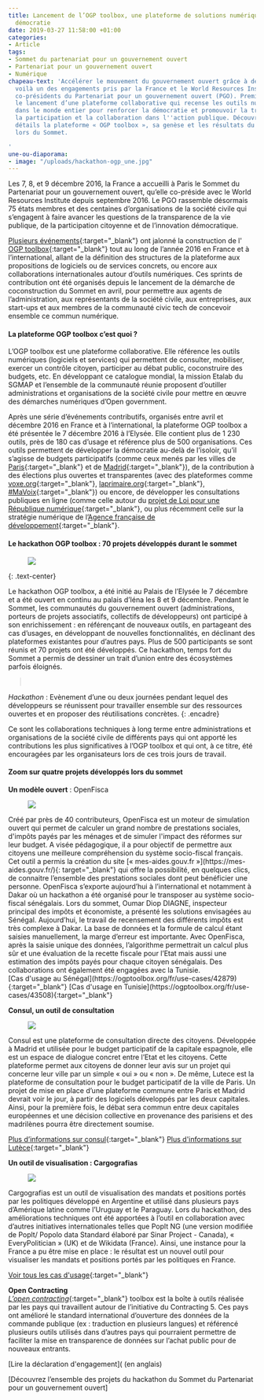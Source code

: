 ```yaml
---
title: Lancement de l’OGP toolbox, une plateforme de solutions numériques pour la
  démocratie
date: 2019-03-27 11:58:00 +01:00
categories:
- Article
tags:
- Sommet du partenariat pour un gouvernement ouvert
- Partenariat pour un gouvernement ouvert
- Numérique
chapeau-text: 'Accélérer le mouvement du gouvernement ouvert grâce à des outils numériques,
  voilà un des engagements pris par la France et le World Resources Institute, les
  co-présidents du Partenariat pour un gouvernement ouvert (PGO). Première étape :
  le lancement d’une plateforme collaborative qui recense les outils numériques utilisés
  dans le monde entier pour renforcer la démocratie et promouvoir la transparence,
  la participation et la collaboration dans l''action publique. Découvrez plus en
  détails la plateforme « OGP toolbox », sa genèse et les résultats du hackathon organisé
  lors du Sommet.

'
une-ou-diaporama:
- image: "/uploads/hackathon-ogp_une.jpg"
---
```


Les 7, 8, et 9 décembre 2016, la France a accueilli à Paris le Sommet du Partenariat pour un gouvernement ouvert, qu’elle co-préside avec le World Resources Institute depuis septembre 2016. Le PGO rassemble désormais 75 états membres et des centaines d’organisations de la société civile qui s’engagent à faire avancer les questions de la transparence de la vie publique, de la participation citoyenne et de l’innovation démocratique.

[Plusieurs événements](https://fr.2016.ogpsummit.org/the-open-government-toolbox/){:target="_blank"} ont jalonné la construction de l' [OGP toolbox](https://ogptoolbox.org/fr/){:target="_blank"} tout au long de l’année 2016 en France et à l’international, allant de la définition des structures de la plateforme aux propositions de logiciels ou de services concrets, ou encore aux collaborations internationales autour d’outils numériques. Ces sprints de contribution ont été organisés depuis le lancement de la démarche de coconstruction du Sommet en avril, pour permettre aux agents de l’administration, aux représentants de la société civile, aux entreprises, aux start-ups et aux membres de la communauté civic tech de concevoir ensemble ce commun numérique.

#### La plateforme OGP toolbox c’est quoi ? 

L’OGP toolbox est une plateforme collaborative. Elle référence les outils numériques (logiciels et services) qui permettent de consulter, mobiliser, exercer un contrôle citoyen, participer au débat public, coconstruire des budgets, etc. En développant ce catalogue mondial, la mission Etalab du SGMAP et l’ensemble de la communauté réunie proposent  d’outiller administrations et organisations de la société civile pour mettre en œuvre des démarches numériques d’Open government.

Après une série d’événements contributifs, organisés entre avril et décembre 2016 en France et à l’international, la plateforme OGP toolbox a été présentée le 7 décembre 2016 à l’Elysée. Elle contient plus de 1 230 outils, près de 180 cas d’usage et référence plus de 500 organisations. Ces outils permettent de développer la démocratie au-delà de l’isoloir, qu’il s’agisse de budgets participatifs (comme ceux menés par les villes de [Paris](https://budgetparticipatif.paris.fr/bp/){:target="_blank"} et de [Madrid](https://decide.madrid.es/){:target="_blank"}), de la contribution à des élections plus ouvertes et transparentes (avec des plateformes comme [voxe.org](www.voxe.org){:target="_blank"}, [laprimaire.org](https://laprimaire.org/){:target="_blank"}, [#MaVoix](https://laprimaire.org/){:target="_blank"}) ou encore, de développer les consultations publiques en ligne (comme celle autour du [projet de Loi pour une République numérique](https://www.republique-numerique.fr/){:target="_blank"}, ou plus récemment celle sur la stratégie numérique de l’[Agence française de développement](https://consultation-numerique.afd.fr/){:target="_blank"}.

#### Le hackathon OGP toolbox : 70 projets développés durant le sommet 
<figure class='image-centre' style='width: 100%; margin-right: 10px;margin-leftt: 10px;'><img src="/uploads/hackathon-ogp.jpg"/></figure>
{: .text-center}

Le hackathon OGP toolbox, a été initié au Palais de l’Elysée le 7 décembre et a été ouvert en continu au palais d’Iéna les 8 et 9 décembre. Pendant le Sommet, les communautés du gouvernement ouvert (administrations, porteurs de projets associatifs, collectifs de développeurs) ont participé à son enrichissement : en référençant de nouveaux outils, en partageant des cas d’usages, en développant de nouvelles fonctionnalités, en déclinant des plateformes existantes pour d’autres pays. Plus de 500 participants se sont réunis et 70 projets ont été développés. Ce hackathon, temps fort du Sommet a permis de dessiner un trait d’union entre des écosystèmes parfois éloignés.

> <br> 
*Hackathon* : Evènement d’une ou deux journées pendant lequel des développeurs se réunissent pour travailler ensemble sur des ressources ouvertes et en proposer des réutilisations concrètes.
{: .encadre}

Ce sont les collaborations techniques à long terme entre administrations et organisations de la société civile de différents pays qui ont apporté les contributions les plus significatives à l’OGP toolbox et qui ont, à ce titre, été encouragées par les organisateurs lors de ces trois jours de travail.
 
#### Zoom sur quatre projets développés lors du sommet

**Un modèle ouvert** : OpenFisca
<figure class='image-left' style='width: 40%; margin-right: 10px;'><img src="/uploads/graphe-modernisation.png"/></figure>
Créé par près de 40 contributeurs, OpenFisca est un moteur de simulation ouvert qui permet de calculer un grand nombre de prestations sociales, d'impôts payés par les ménages  et de simuler l'impact des réformes sur leur budget. A visée pédagogique, il a pour objectif de permettre aux citoyens une meilleure compréhension du système socio-fiscal français. Cet outil a permis la création du site [« mes-aides.gouv.fr »](https://mes-aides.gouv.fr/){: target="_blank"} qui offre la possibilité,  en quelques clics, de connaitre l’ensemble des prestations sociales dont peut bénéficier une personne. OpenFisca s’exporte aujourd’hui à l’international et notamment à Dakar où un hackathon a été organisé pour le transposer au système socio-fiscal sénégalais. Lors du sommet, Oumar Diop DIAGNE, inspecteur principal des impôts et économiste, a présenté les solutions envisagées au Sénégal. Aujourd’hui, le travail de recensement des différents impôts est très complexe à Dakar. La base de données et la formule de calcul étant saisies manuellement, la marge d’erreur est importante. Avec OpenFisca, après la saisie unique des données, l’algorithme permettrait un calcul plus sûr et une évaluation de la recette fiscale pour l’Etat mais aussi une estimation des impôts payés pour chaque citoyen sénégalais. Des collaborations ont également été engagées avec la Tunisie.<br>
[Cas d'usage au Sénégal](https://ogptoolbox.org/fr/use-cases/42879){:target="_blank"}
[Cas d'usage en Tunisie](https://ogptoolbox.org/fr/use-cases/43508){:target="_blank"}

**Consul,  un outil de consultation**<br>
<figure class='image-left' style='width: 40%; margin-right: 10px;'><img src="/uploads/consul-ogp.jpg"/></figure>
Consul est une plateforme de consultation directe des citoyens. Développée à Madrid et utilisée pour le budget participatif de la capitale espagnole, elle est un espace de dialogue concret entre l’Etat et les citoyens. Cette plateforme permet aux citoyens de donner leur avis sur un projet qui concerne leur ville par un simple « oui » ou « non ». De même, Lutece est la plateforme de consultation pour le budget participatif de la ville de Paris. Un projet de mise en place d’une plateforme commune entre Paris et Madrid  devrait voir le jour, à partir des logiciels développés par les deux capitales. Ainsi, pour la première fois, le débat sera commun entre deux capitales européennes et une décision collective en provenance des parisiens et des madrilènes pourra être directement soumise.

[Plus d’informations sur consul](ogptoolbox.org/fr/tools/4318){:target="_blank"}
[Plus d'informations sur Lutèce](https://ogptoolbox.org/fr/tools/6918){:target="_blank"}

**Un outil de visualisation : Cargografias**
<figure class='image-right' style='width: 40%; margin-right: 10px;'>
<img src="/uploads/cargografias-ogp-1166f3.jpg"/></figure>Cargografias est un outil de visualisation des mandats et positions portés par les politiques développé en Argentine et utilisé dans plusieurs pays d’Amérique latine comme l’Uruguay et le Paraguay. Lors du hackathon, des améliorations techniques ont été apportées à l’outil en collaboration avec d’autres initiatives internationales telles que Poplt NG (une version modifiée de Poplt/ Popolo data Standard élaboré par Sinar Project - Canada), « EveryPolitician » (UK) et de Wikidata (France). Ainsi, une instance pour la France a pu être mise en place : le résultat est un nouvel outil pour visualiser les mandats et positions portés par les politiques en France.

[Voir tous les cas d'usage](https://ogptoolbox.org/fr/use-cases/43469){:target="_blank"}

**Open Contracting**<br>
[*L’open contracting*](https://ogptoolbox.org/en/collections/10){:target="_blank"} toolbox est la boîte à outils réalisée par les pays qui travaillent autour de l’initiative du Contracting 5. Ces pays ont amélioré le standard international d’ouverture des données de la commande publique (ex : traduction en plusieurs langues) et référencé plusieurs outils utilisés dans d’autres pays qui pourraient permettre de faciliter la mise en transparence de données sur l’achat public pour de nouveaux entrants.

[Lire la déclaration d'engagement]( (en anglais)

[Découvrez l’ensemble des projets du hackathon du Sommet du Partenariat pour un gouvernement ouvert]